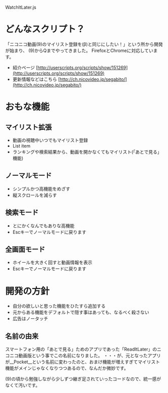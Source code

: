 WatchItLater.js

# どんなスクリプト？

「ニコニコ動画(9)のマイリスト登録を(β)と同じにしたい！」という所から開発が始まり、
(9)からQまでやってきました。
FirefoxとChromeに対応しています。


* 紹介ページ
[http://userscripts.org/scripts/show/151269](http://userscripts.org/scripts/show/151269)
* 更新情報などはこちら
[http://ch.nicovideo.jp/segabito/](http://ch.nicovideo.jp/segabito/)


# おもな機能
## マイリスト拡張
 * 動画の視聴中いつでもマイリスト登録
 * List item
 * ランキングや検索結果から、動画を開かなくてもマイリスト(「あとで見る」機能)

## ノーマルモード
 * シンプルかつ高機能をめざす
 * 縦スクロールを減らす

## 検索モード
* とにかくなんでもありな高機能
* Escキーでノーマルモードに戻ります

## 全画面モード
* ホイールを大きく回すと動画情報を表示
* Escキーでノーマルモードに戻ります





# 開発の方針
* 自分の欲しいと思った機能をひたすら追加する
* 元からある機能をデフォルトで隠す事はあっても、なるべく殺さない
* 広告はノータッチ

## 名前の由来
スマートフォン用の「あとで見る」ためのアプリであった「ReadItLater」のニコニコ動画版という事でこの名前になりました。
 ・・・が、元となったアプリが__Pocket__という名前に変わったのと、おまけ機能が増えすぎてマイリスト機能がメインじゃなくなりつつあるので、なんだか微妙です。

(9)の頃から勉強しながら少しずつ継ぎ足されていったコードなので、統一感がなくて汚いです。







